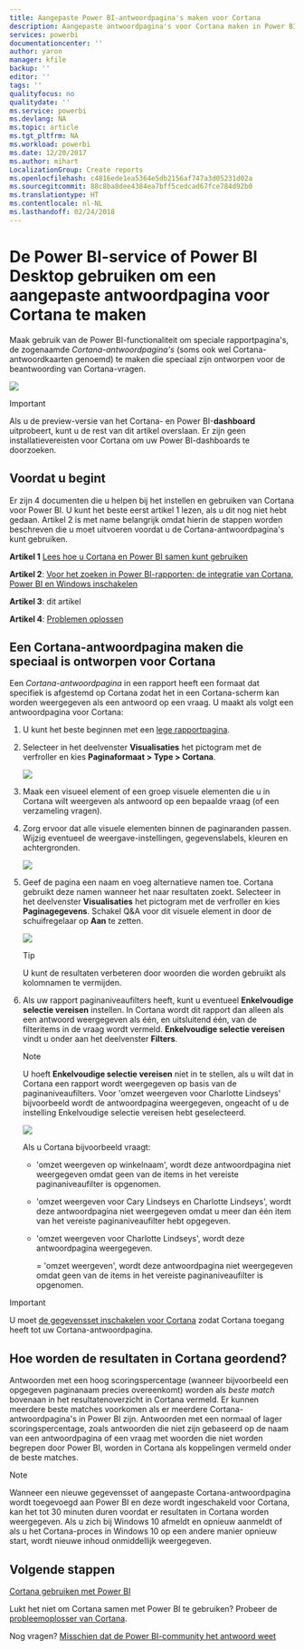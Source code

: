 ```yaml
---
title: Aangepaste Power BI-antwoordpagina's maken voor Cortana
description: Aangepaste antwoordpagina's voor Cortana maken in Power BI
services: powerbi
documentationcenter: ''
author: yaron
manager: kfile
backup: ''
editor: ''
tags: ''
qualityfocus: no
qualitydate: ''
ms.service: powerbi
ms.devlang: NA
ms.topic: article
ms.tgt_pltfrm: NA
ms.workload: powerbi
ms.date: 12/20/2017
ms.author: mihart
LocalizationGroup: Create reports
ms.openlocfilehash: c4816ede1ea5364e5db2156af747a3d05231d02a
ms.sourcegitcommit: 88c8ba8dee4384ea7bff5cedcad67fce784d92b0
ms.translationtype: HT
ms.contentlocale: nl-NL
ms.lasthandoff: 02/24/2018
---
```

# <a name="use-power-bi-service-or-power-bi-desktop-to-create-a-custom-answer-page-for-cortana"></a>De Power BI-service of Power BI Desktop gebruiken om een aangepaste antwoordpagina voor Cortana te maken
Maak gebruik van de Power BI-functionaliteit om speciale rapportpagina's, de zogenaamde *Cortana-antwoordpagina's* (soms ook wel Cortana-antwoordkaarten genoemd) te maken die speciaal zijn ontworpen voor de beantwoording van Cortana-vragen.

![](media/service-cortana-answer-cards/power-bi-cortana.png)

> [!IMPORTANT]
> Als u de preview-versie van het Cortana- en Power BI-**dashboard** uitprobeert, kunt u de rest van dit artikel overslaan. Er zijn geen installatievereisten voor Cortana om uw Power BI-dashboards te doorzoeken.
> 
> 

## <a name="before-you-begin"></a>Voordat u begint
Er zijn 4 documenten die u helpen bij het instellen en gebruiken van Cortana voor Power BI. U kunt het beste eerst artikel 1 lezen, als u dit nog niet hebt gedaan. Artikel 2 is met name belangrijk omdat hierin de stappen worden beschreven die u moet uitvoeren voordat u de Cortana-antwoordpagina's kunt gebruiken.

**Artikel 1** [Lees hoe u Cortana en Power BI samen kunt gebruiken](service-cortana-intro.md)

**Artikel 2**: [Voor het zoeken in Power BI-rapporten: de integratie van Cortana, Power BI en Windows inschakelen](service-cortana-enable.md)

**Artikel 3**: dit artikel

**Artikel 4**: [Problemen oplossen](service-cortana-troubleshoot.md)

## <a name="create-a-cortana-answer-page-designed-specifically-for-cortana"></a>Een Cortana-antwoordpagina maken die speciaal is ontworpen voor Cortana
Een *Cortana-antwoordpagina* in een rapport heeft een formaat dat specifiek is afgestemd op Cortana zodat het in een Cortana-scherm kan worden weergegeven als een antwoord op een vraag.  U maakt als volgt een antwoordpagina voor Cortana:

1. U kunt het beste beginnen met een [lege rapportpagina](power-bi-report-add-page.md).
2. Selecteer in het deelvenster **Visualisaties** het pictogram met de verfroller en kies **Paginaformaat > Type > Cortana**.
   
    ![](media/service-cortana-answer-cards/pbi-cortana-page-size-new.png)
3. Maak een visueel element of een groep visuele elementen die u in Cortana wilt weergeven als antwoord op een bepaalde vraag (of een verzameling vragen).
4. Zorg ervoor dat alle visuele elementen binnen de paginaranden passen.  Wijzig eventueel de weergave-instellingen, gegevenslabels, kleuren en achtergronden.  
   
    ![](media/service-cortana-answer-cards/pbi_cortana_modify-new.png)
5. Geef de pagina een naam en voeg alternatieve namen toe.  Cortana gebruikt deze namen wanneer het naar resultaten zoekt. Selecteer in het deelvenster **Visualisaties** het pictogram met de verfroller en kies **Paginagegevens**. Schakel Q&A voor dit visuele element in door de schuifregelaar op **Aan** te zetten.
   
    ![](media/service-cortana-answer-cards/pbi_cortana_names-newer.png)
   
   > [!TIP]
   > U kunt de resultaten verbeteren door woorden die worden gebruikt als kolomnamen te vermijden.
   > 
   > 
6. Als uw rapport paginaniveaufilters heeft, kunt u eventueel **Enkelvoudige selectie vereisen** instellen. In Cortana wordt dit rapport dan alleen als een antwoord weergegeven als één, en uitsluitend één, van de filteritems in de vraag wordt vermeld. **Enkelvoudige selectie vereisen** vindt u onder aan het deelvenster **Filters**.
   
   > [!NOTE]
   > U hoeft **Enkelvoudige selectie vereisen** niet in te stellen, als u wilt dat in Cortana een rapport wordt weergegeven op basis van de paginaniveaufilters.  Voor 'omzet weergeven voor Charlotte Lindseys' bijvoorbeeld wordt de antwoordpagina weergegeven, ongeacht of u de instelling Enkelvoudige selectie vereisen hebt geselecteerd.
   > 
   > 
   
     ![](media/service-cortana-answer-cards/pbi-cortana-single-selection-new.png)
   
      Als u Cortana bijvoorbeeld vraagt:
   
   * 'omzet weergeven op winkelnaam', wordt deze antwoordpagina niet weergegeven omdat geen van de items in het vereiste paginaniveaufilter is opgenomen.
   * 'omzet weergeven voor Cary Lindseys en Charlotte Lindseys', wordt deze antwoordpagina niet weergegeven omdat u meer dan één item van het vereiste paginaniveaufilter hebt opgegeven.
   * 'omzet weergeven voor Charlotte Lindseys', wordt deze antwoordpagina weergegeven.
     
     = 'omzet weergeven', wordt deze antwoordpagina niet weergegeven omdat geen van de items in het vereiste paginaniveaufilter is opgenomen.

> [!IMPORTANT]
> U moet [de gegevensset inschakelen voor Cortana](service-cortana-enable.md) zodat Cortana toegang heeft tot uw Cortana-antwoordpagina.
> 
> 

## <a name="how-does-cortana-order-the-results"></a>Hoe worden de resultaten in Cortana geordend?
Antwoorden met een hoog scoringspercentage (wanneer bijvoorbeeld een opgegeven paginanaam precies overeenkomt) worden als *beste match* bovenaan in het resultatenoverzicht in Cortana vermeld. Er kunnen meerdere beste matches voorkomen als er meerdere Cortana-antwoordpagina's in Power BI zijn. Antwoorden met een normaal of lager scoringspercentage, zoals antwoorden die niet zijn gebaseerd op de naam van een antwoordpagina of een vraag met woorden die niet worden begrepen door Power BI, worden in Cortana als koppelingen vermeld onder de beste matches.

> [!NOTE]
> Wanneer een nieuwe gegevensset of aangepaste Cortana-antwoordpagina wordt toegevoegd aan Power BI en deze wordt ingeschakeld voor Cortana, kan het tot 30 minuten duren voordat er resultaten in Cortana worden weergegeven. Als u zich bij Windows 10 afmeldt en opnieuw aanmeldt of als u het Cortana-proces in Windows 10 op een andere manier opnieuw start, wordt nieuwe inhoud onmiddellijk weergegeven.
> 
> 

## <a name="next-steps"></a>Volgende stappen
[Cortana gebruiken met Power BI](service-cortana-intro.md)

Lukt het niet om Cortana samen met Power BI te gebruiken?  Probeer de [probleemoplosser van Cortana](service-cortana-troubleshoot.md).

Nog vragen? [Misschien dat de Power BI-community het antwoord weet](http://community.powerbi.com/)

